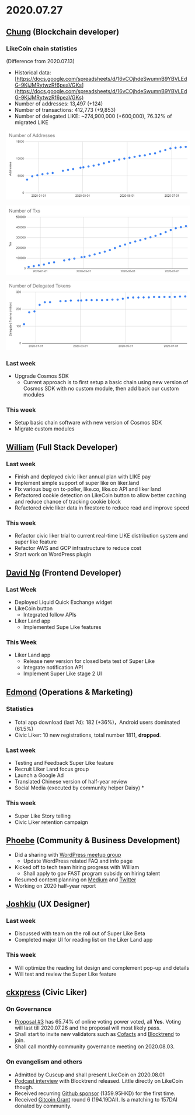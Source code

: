 # 2020.07.27



## ​[Chung](https://like.co/chungwu) \(Blockchain developer\) <a id="chung-blockchain-developer"></a>

### LikeCoin chain statistics <a id="likecoin-chain-statistics"></a>

\(Difference from 2020.07.13\)

* Historical data: [https://docs.google.com/spreadsheets/d/16vCOjhdeSwumnB9YBVLEdG-9KjJMRytwzRf6peaVGKs](https://docs.google.com/spreadsheets/d/16vCOjhdeSwumnB9YBVLEdG-9KjJMRytwzRf6peaVGKs)​
* Number of addresses: 13,497 \(+124\)
* Number of transactions: 412,773 \(+9,853\)
* Number of delegated LIKE: ~274,900,000 \(+600,000\), 76.32% of migrated LIKE

![](../.gitbook/assets/image%20%2882%29.png)

![](../.gitbook/assets/image%20%2881%29.png)

![](../.gitbook/assets/image%20%2883%29.png)

### Last week <a id="last-week"></a>

* Upgrade Cosmos SDK
  * Current approach is to first setup a basic chain using new version of Cosmos SDK with no custom module, then add back our custom modules

### This week <a id="this-week"></a>

* Setup basic chain software with new version of Cosmos SDK
* Migrate custom modules

## ​[William](https://like.co/williamchong007) \(Full Stack Developer\) <a id="william-full-stack-developer"></a>

### Last week <a id="last-week-1"></a>

* Finish and deployed civic liker annual plan with LIKE pay
* Implement simple support of super like on liker.land
* Fix various bug on tx-poller, like.co, like.co API and liker land
* Refactored cookie detection on LikeCoin button to allow better caching and reduce chance of tracking cookie block
* Refactored civic liker data in firestore to reduce read and improve speed

### This week <a id="this-week-1"></a>

* Refactor civic liker trial to current real-time LIKE distribution system and super like feature
* Refactor AWS and GCP infrastructure to reduce cost
* Start work on WordPress plugin

## ​[David Ng](https://github.com/nwingt) \(Frontend Developer\) <a id="david-ng-frontend-developer"></a>

### Last Week <a id="last-week-2"></a>

* Deployed Liquid Quick Exchange widget
* LikeCoin button
  * Integrated follow APIs
* Liker Land app
  * Implemented Supe Like features

### **This Week** <a id="this-week-2"></a>

* Liker Land app
  * Release new version for closed beta test of Super Like
  * Integrate notification API
  * Implement Super Like stage 2 UI

## **​**[**Edmond**](https://like.co/edmondyu) **\(Operations & Marketing\)** <a id="edmond-operations-and-marketing"></a>

### **Statistics** <a id="statistics"></a>

* Total app download \(last 7d\): 182 \(+36%\)，Android users dominated \(61.5%\)
* Civic Liker: 10 new registrations, total number 1811, **dropped**.

### **Last week** <a id="last-week-3"></a>

* Testing and Feedback Super Like feature
* Recruit Liker Land focus group
* Launch a Google Ad
* Translated Chinese version of half-year review
* Social Media \(executed by community helper Daisy\)
  * 

### This week <a id="this-week-3"></a>

* Super Like Story telling
* Civic Liker retention campaign

## ​[Phoebe](https://like.co/phoebe_fb) \(Community & Business Development\) <a id="fbf6"></a>

* Did a sharing with [WordPress meetup group ](https://www.meetup.com/Elementor-Hong-Kong/events/270787522/)
  * Update WordPress related FAQ and info page
* Kicked off to tech team hiring progress with William 
  * Shall apply to gov FAST program subsidy on hiring talent 
* Resumed content planning on [Medium](https://medium.com/likecoin) and [Twitter](https://twitter.com/likecoin)
* Working on 2020 half-year report   

## ​[Joshkiu](https://like.co/joshkiu) \(UX Designer\) <a id="joshkiu-ux-designer"></a>

### Last week <a id="last-week-4"></a>

* Discussed with team on the roll out of Super Like Beta
* Completed major UI for reading list on the Liker Land app

### This week <a id="this-week-4"></a>

* Will optimize the reading list design and complement pop-up and details
* Will test and review the Super Like feature

## ​[ckxpress](https://like.co/ckxpress) \(Civic Liker\) <a id="fbf6-1"></a>

### **On Governance**

* [Proposal \#3](https://likecoin.bigdipper.live/proposals/3) has 65.74% of online voting power voted, all **Yes**. Voting will last till 2020.07.26 and the proposal will most likely pass.
* Shall start to invite new validators such as [Cofacts](https://cofacts.g0v.tw/) and [Blocktrend](https://blocktrend.substack.com/) to join.
* Shall call monthly community governance meeting on 2020.08.03.

### On evangelism and others

* Admitted by Cuscup and shall present LikeCoin on 2020.08.01
* [Podcast interview](https://blocktrend.substack.com/p/-ft--2e4) with Blocktrend released. Little directly on LikeCoin though.
* Received recurring [Github sponsor](https://github.com/sponsors/likecoin) \(1359.95HKD\) for the first time.
* Received [Gitcoin Grant](https://gitcoin.co/grants/634/likecoin-republic-of-liker-land) round 6 \(194.19DAI\). Is a matching to 157DAI donated by community.

